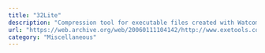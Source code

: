 ```yaml
---
title: "32Lite"
description: "Compression tool for executable files created with Watcom C/C++ compiler."
url: "https://web.archive.org/web/20060111104142/http://www.exetools.com/files/compressors/dos/32lte02d.zip"
category: "Miscellaneous"
---
```

